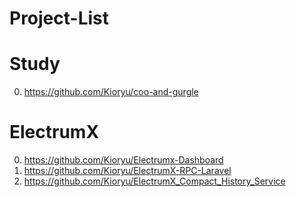 # Project-List

# Study
00) https://github.com/Kioryu/coo-and-gurgle

# ElectrumX
00) https://github.com/Kioryu/Electrumx-Dashboard
01) https://github.com/Kioryu/ElectrumX-RPC-Laravel
02) https://github.com/Kioryu/ElectrumX_Compact_History_Service
